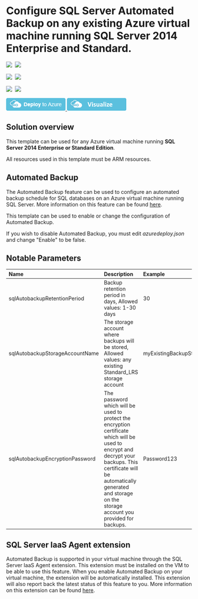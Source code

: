 # Configure SQL Server Automated Backup on any existing Azure virtual machine running SQL Server 2014 Enterprise and Standard.

<IMG SRC="https://azbotstorage.blob.core.windows.net/badges/101-vm-sql-existing-autobackup-update/PublicLastTestDate.svg" />&nbsp;
<IMG SRC="https://azbotstorage.blob.core.windows.net/badges/101-vm-sql-existing-autobackup-update/PublicDeployment.svg" />&nbsp;

<IMG SRC="https://azbotstorage.blob.core.windows.net/badges/101-vm-sql-existing-autobackup-update/FairfaxLastTestDate.svg" />&nbsp;
<IMG SRC="https://azbotstorage.blob.core.windows.net/badges/101-vm-sql-existing-autobackup-update/FairfaxDeployment.svg" />&nbsp;

<IMG SRC="https://azbotstorage.blob.core.windows.net/badges/101-vm-sql-existing-autobackup-update/BestPracticeResult.svg" />&nbsp;
<IMG SRC="https://azbotstorage.blob.core.windows.net/badges/101-vm-sql-existing-autobackup-update/CredScanResult.svg" />&nbsp;

<a href="https://portal.azure.com/#create/Microsoft.Template/uri/https%3A%2F%2Fraw.githubusercontent.com%2FAzure%2Fazure-quickstart-templates%2Fmaster%2F101-vm-sql-existing-autobackup-update%2Fazuredeploy.json" target="_blank">
  <img src="https://raw.githubusercontent.com/Azure/azure-quickstart-templates/master/1-CONTRIBUTION-GUIDE/images/deploytoazure.png"/>
</a>
<a href="http://armviz.io/#/?load=https%3A%2F%2Fraw.githubusercontent.com%2FAzure%2Fazure-quickstart-templates%2Fmaster%2F101-vm-sql-existing-autobackup-update%2Fazuredeploy.json" target="_blank">
  <img src="https://raw.githubusercontent.com/Azure/azure-quickstart-templates/master/1-CONTRIBUTION-GUIDE/images/visualizebutton.png"/>
</a>

## Solution overview

This template can be used for any Azure virtual machine running **SQL Server 2014 Enterprise or Standard Edition**.

All resources used in this template must be ARM resources.

## Automated Backup

The Automated Backup feature can be used to configure an automated backup schedule for SQL databases on an Azure virtual machine running SQL Server. More information on this feature can be found [here](https://azure.microsoft.com/en-us/documentation/articles/virtual-machines-windows-sql-automated-backup/).

This template can be used to enable or change the configuration of Automated Backup.

If you wish to disable Automated Backup, you must edit *azuredeploy.json* and change "Enable" to be false.

## Notable Parameters

|Name|Description|Example|
|:---|:---------------------|:---------------|
|sqlAutobackupRetentionPeriod|Backup retention period in days, Allowed values: 1-30 days|30|
|sqlAutobackupStorageAccountName|The storage account where backups will be stored, Allowed values: any existing Standard_LRS storage account|myExistingBackupStoragAccountName|
|sqlAutobackupEncryptionPassword|The password which will be used to protect the encryption certificate which will be used to encrypt and decrypt your backups. This certificate will be automatically generated and storage on the storage account you provided for backups.|Password123|

## SQL Server IaaS Agent extension

Automated Backup is supported in your virtual machine through the SQL Server IaaS Agent extension. This extension must be installed on the VM to be able to use this feature. When you enable Automated Backup on your virtual machine, the extension will be automatically installed. This extension will also report back the latest status of this feature to you. More information on this extension can be found [here](https://azure.microsoft.com/en-us/documentation/articles/virtual-machines-windows-sql-server-agent-extension/).
